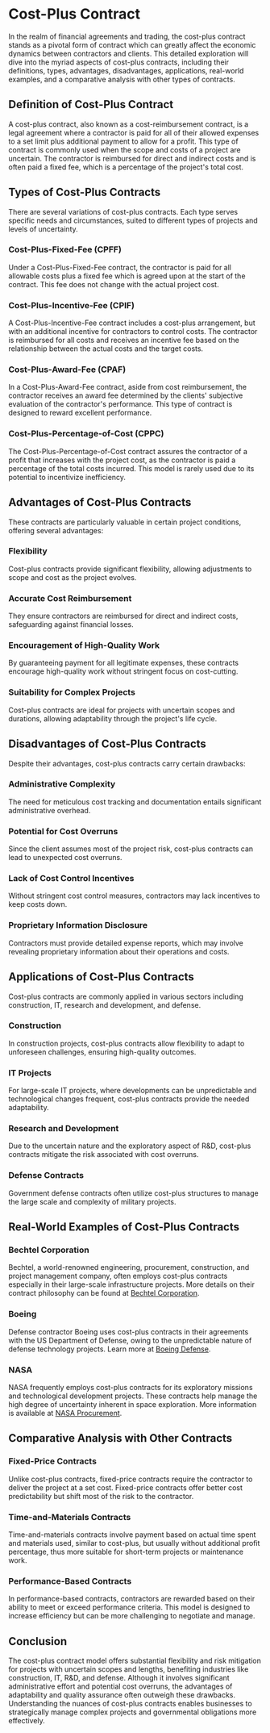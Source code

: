 # Cost-Plus Contract

In the realm of financial agreements and trading, the cost-plus contract stands as a pivotal form of contract which can greatly affect the economic dynamics between contractors and clients. This detailed exploration will dive into the myriad aspects of cost-plus contracts, including their definitions, types, advantages, disadvantages, applications, real-world examples, and a comparative analysis with other types of contracts.

## Definition of Cost-Plus Contract

A cost-plus contract, also known as a cost-reimbursement contract, is a legal agreement where a contractor is paid for all of their allowed expenses to a set limit plus additional payment to allow for a profit. This type of contract is commonly used when the scope and costs of a project are uncertain. The contractor is reimbursed for direct and indirect costs and is often paid a fixed fee, which is a percentage of the project's total cost.

## Types of Cost-Plus Contracts

There are several variations of cost-plus contracts. Each type serves specific needs and circumstances, suited to different types of projects and levels of uncertainty.

### Cost-Plus-Fixed-Fee (CPFF)

Under a Cost-Plus-Fixed-Fee contract, the contractor is paid for all allowable costs plus a fixed fee which is agreed upon at the start of the contract. This fee does not change with the actual project cost.

### Cost-Plus-Incentive-Fee (CPIF)

A Cost-Plus-Incentive-Fee contract includes a cost-plus arrangement, but with an additional incentive for contractors to control costs. The contractor is reimbursed for all costs and receives an incentive fee based on the relationship between the actual costs and the target costs.

### Cost-Plus-Award-Fee (CPAF)

In a Cost-Plus-Award-Fee contract, aside from cost reimbursement, the contractor receives an award fee determined by the clients' subjective evaluation of the contractor's performance. This type of contract is designed to reward excellent performance.

### Cost-Plus-Percentage-of-Cost (CPPC)

The Cost-Plus-Percentage-of-Cost contract assures the contractor of a profit that increases with the project cost, as the contractor is paid a percentage of the total costs incurred. This model is rarely used due to its potential to incentivize inefficiency.

## Advantages of Cost-Plus Contracts

These contracts are particularly valuable in certain project conditions, offering several advantages:

### Flexibility

Cost-plus contracts provide significant flexibility, allowing adjustments to scope and cost as the project evolves.

### Accurate Cost Reimbursement

They ensure contractors are reimbursed for direct and indirect costs, safeguarding against financial losses.

### Encouragement of High-Quality Work

By guaranteeing payment for all legitimate expenses, these contracts encourage high-quality work without stringent focus on cost-cutting.

### Suitability for Complex Projects

Cost-plus contracts are ideal for projects with uncertain scopes and durations, allowing adaptability through the project's life cycle.

## Disadvantages of Cost-Plus Contracts

Despite their advantages, cost-plus contracts carry certain drawbacks:

### Administrative Complexity

The need for meticulous cost tracking and documentation entails significant administrative overhead.

### Potential for Cost Overruns

Since the client assumes most of the project risk, cost-plus contracts can lead to unexpected cost overruns.

### Lack of Cost Control Incentives

Without stringent cost control measures, contractors may lack incentives to keep costs down.

### Proprietary Information Disclosure

Contractors must provide detailed expense reports, which may involve revealing proprietary information about their operations and costs.

## Applications of Cost-Plus Contracts

Cost-plus contracts are commonly applied in various sectors including construction, IT, research and development, and defense.

### Construction

In construction projects, cost-plus contracts allow flexibility to adapt to unforeseen challenges, ensuring high-quality outcomes.

### IT Projects

For large-scale IT projects, where developments can be unpredictable and technological changes frequent, cost-plus contracts provide the needed adaptability.

### Research and Development

Due to the uncertain nature and the exploratory aspect of R&D, cost-plus contracts mitigate the risk associated with cost overruns.

### Defense Contracts

Government defense contracts often utilize cost-plus structures to manage the large scale and complexity of military projects.

## Real-World Examples of Cost-Plus Contracts

### Bechtel Corporation

Bechtel, a world-renowned engineering, procurement, construction, and project management company, often employs cost-plus contracts especially in their large-scale infrastructure projects. More details on their contract philosophy can be found at [Bechtel Corporation](https://www.bechtel.com/about-us/).

### Boeing

Defense contractor Boeing uses cost-plus contracts in their agreements with the US Department of Defense, owing to the unpredictable nature of defense technology projects. Learn more at [Boeing Defense](https://www.boeing.com/defense/).

### NASA

NASA frequently employs cost-plus contracts for its exploratory missions and technological development projects. These contracts help manage the high degree of uncertainty inherent in space exploration. More information is available at [NASA Procurement](https://www.nasa.gov/office/procurement).

## Comparative Analysis with Other Contracts

### Fixed-Price Contracts

Unlike cost-plus contracts, fixed-price contracts require the contractor to deliver the project at a set cost. Fixed-price contracts offer better cost predictability but shift most of the risk to the contractor.

### Time-and-Materials Contracts

Time-and-materials contracts involve payment based on actual time spent and materials used, similar to cost-plus, but usually without additional profit percentage, thus more suitable for short-term projects or maintenance work.

### Performance-Based Contracts

In performance-based contracts, contractors are rewarded based on their ability to meet or exceed performance criteria. This model is designed to increase efficiency but can be more challenging to negotiate and manage.

## Conclusion

The cost-plus contract model offers substantial flexibility and risk mitigation for projects with uncertain scopes and lengths, benefiting industries like construction, IT, R&D, and defense. Although it involves significant administrative effort and potential cost overruns, the advantages of adaptability and quality assurance often outweigh these drawbacks. Understanding the nuances of cost-plus contracts enables businesses to strategically manage complex projects and governmental obligations more effectively.